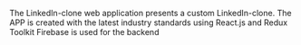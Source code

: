 The LinkedIn-clone web application presents a custom LinkedIn-clone.
The APP is created with the latest industry standards using React.js and Redux Toolkit
Firebase is used for the backend
